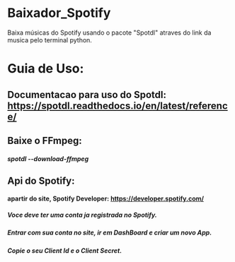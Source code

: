 # Baixador_Spotify
Baixa músicas do Spotify usando o pacote "Spotdl" atraves do link da musica pelo terminal python.

# Guia de Uso:
## Documentacao para uso do Spotdl: https://spotdl.readthedocs.io/en/latest/reference/
## Baixe o FFmpeg:
##### spotdl --download-ffmpeg

## Api do Spotify:
#### apartir do site, Spotify Developer: https://developer.spotify.com/
##### Voce deve ter uma conta ja registrada no Spotify.
##### Entrar com sua conta no site, ir em DashBoard e criar um novo App.
##### Copie o seu Client Id e o Client Secret.
